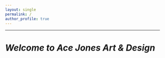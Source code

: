 ```yaml
---
layout: single
permalink: /
author_profile: true
---
```


______________________________________
# *Welcome to Ace Jones Art & Design*

